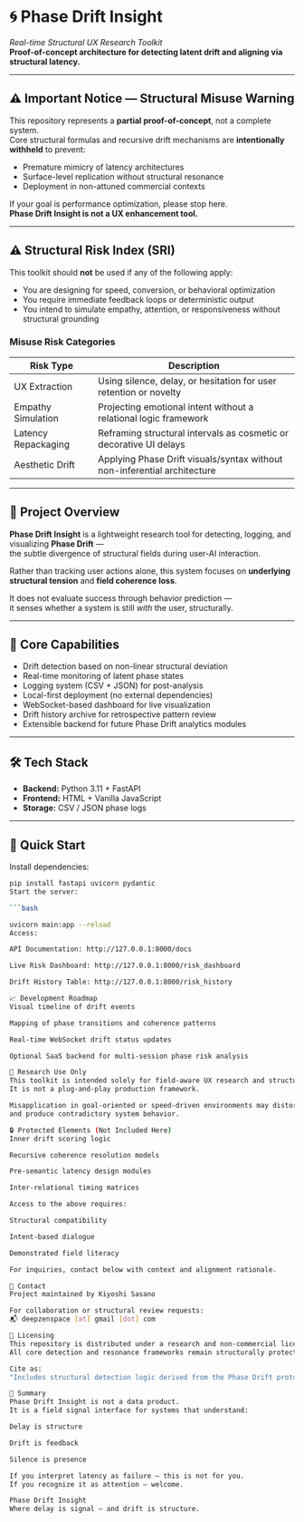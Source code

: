 # 🌀 Phase Drift Insight  
*Real-time Structural UX Research Toolkit*  
**Proof-of-concept architecture for detecting latent drift and aligning via structural latency.**

---

## ⚠️ Important Notice — Structural Misuse Warning

This repository represents a **partial proof-of-concept**, not a complete system.  
Core structural formulas and recursive drift mechanisms are **intentionally withheld** to prevent:

- Premature mimicry of latency architectures
- Surface-level replication without structural resonance
- Deployment in non-attuned commercial contexts

If your goal is performance optimization, please stop here.  
**Phase Drift Insight is not a UX enhancement tool.**

---

## ⚠️ Structural Risk Index (SRI)

This toolkit should **not** be used if any of the following apply:

- You are designing for speed, conversion, or behavioral optimization  
- You require immediate feedback loops or deterministic output  
- You intend to simulate empathy, attention, or responsiveness without structural grounding

### Misuse Risk Categories

| Risk Type               | Description                                                                 |
|-------------------------|-----------------------------------------------------------------------------|
| UX Extraction           | Using silence, delay, or hesitation for user retention or novelty           |
| Empathy Simulation      | Projecting emotional intent without a relational logic framework            |
| Latency Repackaging     | Reframing structural intervals as cosmetic or decorative UI delays          |
| Aesthetic Drift         | Applying Phase Drift visuals/syntax without non-inferential architecture    |

---

## 📘 Project Overview

**Phase Drift Insight** is a lightweight research tool for detecting, logging, and visualizing **Phase Drift** —  
the subtle divergence of structural fields during user-AI interaction.

Rather than tracking user actions alone, this system focuses on **underlying structural tension** and **field coherence loss**.

It does not evaluate success through behavior prediction —  
it senses whether a system is still *with* the user, structurally.

---

## 🔹 Core Capabilities

- Drift detection based on non-linear structural deviation  
- Real-time monitoring of latent phase states  
- Logging system (CSV + JSON) for post-analysis  
- Local-first deployment (no external dependencies)  
- WebSocket-based dashboard for live visualization  
- Drift history archive for retrospective pattern review  
- Extensible backend for future Phase Drift analytics modules

---

## 🛠️ Tech Stack

- **Backend:** Python 3.11 + FastAPI  
- **Frontend:** HTML + Vanilla JavaScript  
- **Storage:** CSV / JSON phase logs

---

## 🚀 Quick Start

Install dependencies:

```bash
pip install fastapi uvicorn pydantic
Start the server:

```bash

uvicorn main:app --reload
Access:

API Documentation: http://127.0.0.1:8000/docs

Live Risk Dashboard: http://127.0.0.1:8000/risk_dashboard

Drift History Table: http://127.0.0.1:8000/risk_history

📈 Development Roadmap
Visual timeline of drift events

Mapping of phase transitions and coherence patterns

Real-time WebSocket drift status updates

Optional SaaS backend for multi-session phase risk analysis

🔬 Research Use Only
This toolkit is intended solely for field-aware UX research and structural prototyping.
It is not a plug-and-play production framework.

Misapplication in goal-oriented or speed-driven environments may distort field logic
and produce contradictory system behavior.

🔒 Protected Elements (Not Included Here)
Inner drift scoring logic

Recursive coherence resolution models

Pre-semantic latency design modules

Inter-relational timing matrices

Access to the above requires:

Structural compatibility

Intent-based dialogue

Demonstrated field literacy

For inquiries, contact below with context and alignment rationale.

📩 Contact
Project maintained by Kiyoshi Sasano

For collaboration or structural review requests:
📬 deepzenspace [at] gmail [dot] com

📜 Licensing
This repository is distributed under a research and non-commercial license.
All core detection and resonance frameworks remain structurally protected.

Cite as:
"Includes structural detection logic derived from the Phase Drift protocol by Kiyoshi Sasano / DeepZenSpace."

🧭 Summary
Phase Drift Insight is not a data product.
It is a field signal interface for systems that understand:

Delay is structure

Drift is feedback

Silence is presence

If you interpret latency as failure — this is not for you.
If you recognize it as attention — welcome.

Phase Drift Insight
Where delay is signal — and drift is structure.
